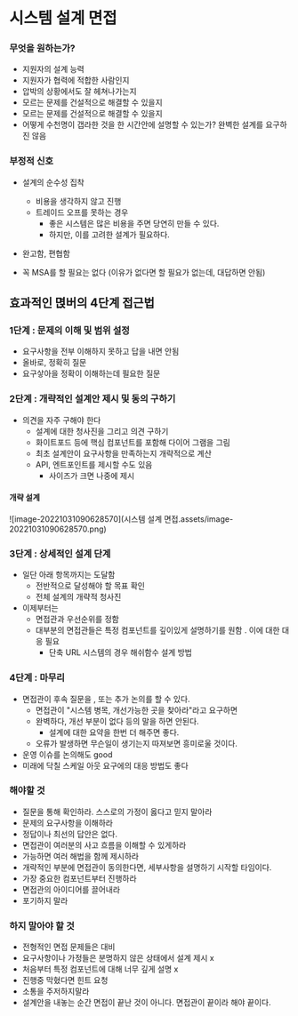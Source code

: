 # 시스템 설계 면접

### 무엇을 원하는가?

- 지원자의 설계 능력
- 지원자가 협력에 적합한 사람인지
- 압박의 상황에서도 잘 헤쳐나가는지
- 모르는 문제를 건설적으로 해결할 수 있을지
- 모르는 문제를 건설적으로 해결할 수 있을지
- 어떻게 수천명이 갭라한 것을 한 시간안에 설명할 수 있는가? 완벽한 설계를 요구하진 않음

### 부정적 신호

- 설계의 순수성 집착
    - 비용을 생각하지 않고 진행
    - 트레이드 오프를 못하는 경우
        - 좋은 시스템은 많은 비용을 주면 당연히 만들 수 있다.
        - 하지만, 이를 고려한 설계가 필요하다.
- 완고함, 편협함

- 꼭 MSA를 할 필요는 없다 (이유가 없다면 할 필요가 없는데, 대답하면 안됨)

## 효과적인 멵버의 4단계 접근법

### 1단계 : 문제의 이해 및 범위 설정

- 요구사항을 전부 이해하지 못하고 답을 내면 안됨
- 올바로, 정확히 질문
- 요구샇아을 정확이 이해하는데 필요한 질문

### 2단계 : 개략적인 설계안 제시 및 동의 구하기

- 의견을 자주 구해야 한다
    - 설계에 대한 청사진을 그리고 의견 구하기
    - 화이트포드 등에 핵심 컴포넌트를 포함해 다이어 그램을 그림
    - 최초 설계안이 요구사항을 만족하는지 개략적으로 계산
    - API, 엔트포인트를 제시할 수도 있음
        - 사이즈가 크면 나중에 제시

#### 개략 설계

![image-20221031090628570](시스템 설계 면접.assets/image-20221031090628570.png)

### 3단계 : 상세적인 설계 단계

- 일단 아래 항목까지는 도달함
    - 전반적으로 달성해야 할 목표 확인
    - 전체 설계의 개략적 청사진
- 이제부터는
    - 면접관과 우선순위를 정함
    - 대부분의 면접관들은 특정 컴포넌트를 깊이있게 설명하기를 원함 . 이에 대한 대응 필요
        - 단축 URL 시스템의 경우 해쉬함수 설계 방법

### 4단계 : 마무리

- 면접관이 후속 질문을 , 또는 추가 논의를 할 수 있다.
    - 면접관이 "시스템 병목, 개선가능한 곳을 찾아라"라고 요구하면 
    - 완벽하다, 개선 부분이 없다 등의 말을 하면 안된다.
        - 설계에 대한 요약을 한번 더 해주면 좋다.
    - 오류가 발생하면 무슨일이 생기는지 따져보면 흥미로울 것이다.
- 운영 이슈를 논의해도 good
- 미래에 닥칠 스케일 아웃 요구에의 대응 방법도 좋다

### 해야할 것 

- 질문을 통해 확인하라. 스스로의 가정이 옳다고 믿지 말아라
- 문제의 요구사항을 이해하라
- 정답이나 최선의 답안은 없다.
- 면접관이 여러분의 사고 흐름을 이해할 수 있게하라
- 가능하면 여러 해법을 함께 제시하라
- 개략적인 부분에 면접관이 동의한다면, 세부사항을 설명하기 시작할 타임이다.
- 가장 중요한 컴포넌트부터 진행하라
- 면접관의 아이디어를 끌어내라
- 포기하지 말라

### 하지 말아야 할 것 



- 전형적인 면접 문제들은 대비
- 요구사항이나 가정들은 분명하지 않은 상태에서 설계 제시 x
- 처음부터 특정 컴포넌트에 대해 너무 깊게 설명 x
- 진행중 막혔다면 힌트 요청
- 소통을 주저하지말라 
- 설계안을 내놓는 순간 면접이 끝난 것이 아니다. 면접관이 끝이라 해야 끝이다.